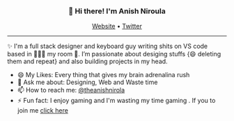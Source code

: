 
<h3 align="center">👋 Hi there! I'm Anish Niroula</h3>
<p align="center">
  <a href="http://anishniroula.rf.gd/">Website</a> •
  <a href="https://twitter.com/theanishniroula">Twitter</a>
</p>

---
✨ I'm a full stack designer and keyboard guy writing shits on VS code based in 🤔🤔🤔 my room 🤔. I’m passionate about desiging stuffs {😄 deleting them and repeat} and also building projects in my head. 

- 😄 My Likes: Every thing that gives my brain adrenalina rush   
- 💬 Ask me about: Designing,  Web and Waste time
- 📫 How to reach me: [@theanishnirola](https://twitter.com/theanishniroula)
- ⚡ Fun fact: I enjoy gaming and I'm wasting my time gaming . If you to join me [click here](https://www.youtube.com/channel/UCAN-30VlnvW5YAw7jZ32zFw)

